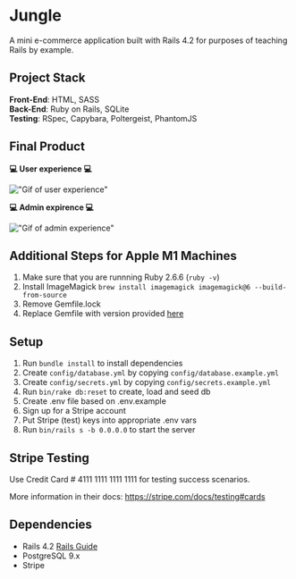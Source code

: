 # Jungle

A mini e-commerce application built with Rails 4.2 for purposes of teaching Rails by example.

## Project Stack

**Front-End**: HTML, SASS  
**Back-End**: Ruby on Rails, SQLite  
**Testing**: RSpec, Capybara, Poltergeist, PhantomJS

## Final Product

**:computer: User experience :computer:**

!["Gif of user experience"](https://github.com/angel-sinn/LHL_jungle-app/blob/master/docs/jungle-app-purchase.gif)

**:computer: Admin expirence :computer:**

!["Gif of admin experience"](https://github.com/angel-sinn/LHL_jungle-app/blob/master/docs/jungle-app-admin.gif)

## Additional Steps for Apple M1 Machines

1. Make sure that you are runnning Ruby 2.6.6 (`ruby -v`)
1. Install ImageMagick `brew install imagemagick imagemagick@6 --build-from-source`
1. Remove Gemfile.lock
1. Replace Gemfile with version provided [here](https://gist.githubusercontent.com/FrancisBourgouin/831795ae12c4704687a0c2496d91a727/raw/ce8e2104f725f43e56650d404169c7b11c33a5c5/Gemfile)

## Setup

1. Run `bundle install` to install dependencies
2. Create `config/database.yml` by copying `config/database.example.yml`
3. Create `config/secrets.yml` by copying `config/secrets.example.yml`
4. Run `bin/rake db:reset` to create, load and seed db
5. Create .env file based on .env.example
6. Sign up for a Stripe account
7. Put Stripe (test) keys into appropriate .env vars
8. Run `bin/rails s -b 0.0.0.0` to start the server

## Stripe Testing

Use Credit Card # 4111 1111 1111 1111 for testing success scenarios.

More information in their docs: <https://stripe.com/docs/testing#cards>

## Dependencies

- Rails 4.2 [Rails Guide](http://guides.rubyonrails.org/v4.2/)
- PostgreSQL 9.x
- Stripe
